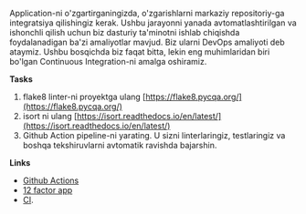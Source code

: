 Application-ni o'zgartirganingizda, o'zgarishlarni markaziy repositoriy-ga integratsiya qilishingiz kerak.
Ushbu jarayonni yanada avtomatlashtirilgan va ishonchli qilish uchun biz dasturiy ta'minotni ishlab chiqishda foydalanadigan ba'zi amaliyotlar mavjud.
Biz ularni DevOps amaliyoti deb ataymiz.
Ushbu bosqichda biz faqat bitta, lekin eng muhimlaridan biri bo'lgan Continuous Integration-ni amalga oshiramiz.

**Tasks**

1. flake8 linter-ni proyektga ulang [https://flake8.pycqa.org/](https://flake8.pycqa.org/)
2. isort ni ulang [https://isort.readthedocs.io/en/latest/](https://isort.readthedocs.io/en/latest/)
3. Github Action pipeline-ni yarating. U sizni linterlaringiz, testlaringiz va boshqa tekshiruvlarni avtomatik ravishda
bajarshin.

**Links**

- [Github Actions](https://docs.github.com/en/actions)
- [12 factor app](https://12factor.net/)
- [CI](https://www.atlassian.com/continuous-delivery/continuous-integration#:~:text=Continuous%20integration%20(CI)%20is%20the,builds%20and%20tests%20then%20run).
